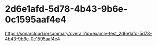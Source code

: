 # 2d6e1afd-5d78-4b43-9b6e-0c1595aaf4e4
https://sonarcloud.io/summary/overall?id=examly-test_2d6e1afd-5d78-4b43-9b6e-0c1595aaf4e4

